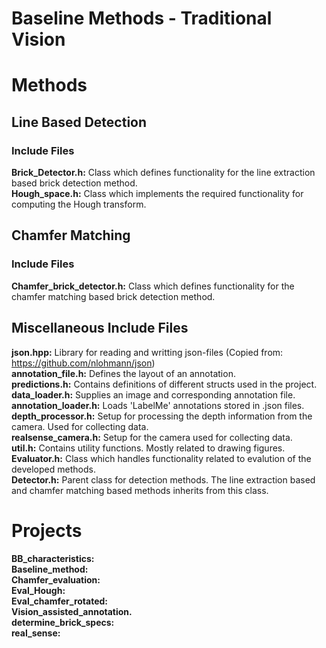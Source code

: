 # Baseline Methods - Traditional Vision

# Methods
## Line Based Detection 

### Include Files
**Brick_Detector.h:** Class which defines functionality for the line extraction based brick detection method.<br/>
**Hough_space.h:** Class which implements the required functionality for computing the Hough transform.<br/>


## Chamfer Matching

### Include Files
**Chamfer_brick_detector.h:** Class which defines functionality for the chamfer matching based brick detection method.<br/>

## Miscellaneous Include Files 
**json.hpp:** Library for reading and writting json-files (Copied from: https://github.com/nlohmann/json) <br/>
**annotation_file.h:** Defines the layout of an annotation. <br/>
**predictions.h:** Contains definitions of different structs used in the project.<br/>
**data_loader.h:** Supplies an image and corresponding annotation file. <br/>
**annotation_loader.h:** Loads 'LabelMe' annotations stored in .json files. <br/>
**depth_processor.h:** Setup for processing the depth information from the camera. Used for collecting data.<br/>
**realsense_camera.h:** Setup for the camera used for collecting data. <br/>
**util.h:** Contains utility functions. Mostly related to drawing figures. <br/>
**Evaluator.h:** Class which handles functionality related to evalution of the developed methods. <br/>
**Detector.h:** Parent class for detection methods. The line extraction based and chamfer matching based methods inherits from this class.<br/>

# Projects 
**BB_characteristics:**  <br/>
**Baseline_method:**  <br/>
**Chamfer_evaluation:**  <br/>
**Eval_Hough:** <br/>
**Eval_chamfer_rotated:** <br/> 
**Vision_assisted_annotation.** <br/>
**determine_brick_specs:**  <br/> 
**real_sense:** <br/>
